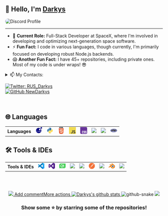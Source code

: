## 👋 Hello, I'm [Darkys](https://www.darkys.ru/)  

<img src="https://discord.c99.nl/widget/theme-3/725731246218412064.png" alt="Discord Profile" style="border-radius: 8px;"/>

---

- 🔭 **Current Role:** Full-Stack Developer at SpaceX, where I'm involved in developing and optimizing next-generation space software.
- ⚡ **Fun Fact:** I code in various languages, though currently, I'm primarily focused on developing robust Node.js backends.
- 😱 **Another Fun Fact:** I have 45+ repositories, including private ones. Most of my code is under wraps! 😎  

<details>
  <summary>📫 My Contacts:</summary>
  
  - [Twitter / X](https://twitter.com/RUS_Darkys)  
  - [YouTube](https://www.youtube.com/channel/UCuxy9aXG43ruqRY4LrbTfqg)  
  - [Discord](https://discord.com/users/725731246218412064)  

</details>


[![Twitter: RUS_Darkys](https://img.shields.io/twitter/follow/RUS_Darkys?style=social)](https://twitter.com/RUS_Darkys)  
[![GitHub NewDarkys](https://img.shields.io/github/followers/NewDarkys?label=follow&style=social)](https://github.com/NewDarkys)  

<br>

<h2> 🌐 Languages </h2>
<table>
  <tbody align="center">
    <tr>
      <th>Languages</th>
      <td>
        <a href="https://luau-lang.org" title="Luau">
          <img height="22" src="https://raw.githubusercontent.com/devicons/devicon/master/icons/lua/lua-original.svg" />
        </a>
      </td>
      <td>
        <a href="https://www.python.org/" title="Python">
          <img height="22" src="https://raw.githubusercontent.com/devicons/devicon/master/icons/python/python-original.svg" />
        </a>
      </td>
      <td>
        <a href="https://developer.mozilla.org/en-US/docs/Web/HTML" title="HTML">
          <img height="22" src="https://raw.githubusercontent.com/github/explore/80688e429a7d4ef2fca1e82350fe8e3517d3494d/topics/html/html.png" />
        </a>
      </td>
      <td>
        <a href="https://developer.mozilla.org/en-US/docs/Web/JavaScript" title="JavaScript">
          <img height="22" src="https://raw.githubusercontent.com/github/explore/80688e429a7d4ef2fca1e82350fe8e3517d3494d/topics/javascript/javascript.png" />
        </a>
      </td>
      <td>
        <a href="https://developer.mozilla.org/en-US/docs/Web/CSS" title="CSS">
          <img height="22" src="https://raw.githubusercontent.com/github/explore/80688e429a7d4ef2fca1e82350fe8e3517d3494d/topics/css/css.png" />
        </a>
      </td>
      <td>
        <a href="https://www.autohotkey.com/" title="AutoHotkey">
          <img height="22" src="https://raw.githubusercontent.com/bluesatin/Autohotkey-Icons/master/Icons/11-LightGreen/H.ico" />
        </a>
      </td>
      <td>
        <a href="https://isocpp.org/" title="C++">
          <img height="22" src="https://avatars.githubusercontent.com/u/59276?s=200&v=4" />
        </a>
      </td>
      <td>
        <a href="https://www.php.net/" title="PHP">
          <img height="22" src="https://raw.githubusercontent.com/github/explore/80688e429a7d4ef2fca1e82350fe8e3517d3494d/topics/php/php.png" />
        </a>
      </td>
    </tr>
  </tbody>
</table>




<h2> 🛠️ Tools & IDEs </h2>
<table>
  <tbody align="center">
    <tr>
      <th rowspan="2">Tools & IDEs</th>
      <td><a href="https://code.visualstudio.com/"><img height="20" src="https://raw.githubusercontent.com/devicons/devicon/master/icons/vscode/vscode-original.svg"></a></td>
      <td><a href="https://visualstudio.microsoft.com/"><img height="20" src="https://raw.githubusercontent.com/devicons/devicon/master/icons/visualstudio/visualstudio-plain.svg"></a></td>
      <td><a href="https://www.qt.io/"><img height="20" src="https://raw.githubusercontent.com/devicons/devicon/master/icons/qt/qt-original.svg"></a></td>
      <td><a href="https://nmap.org/"><img height="20" src="https://nmap.org/images/sitelogo-nmap.svg"></a></td>
      <td><a href="https://www.wireshark.org/"><img height="20" src="https://upload.wikimedia.org/wikipedia/commons/c/c6/Wireshark_icon_new.png"></a></td>
      <td><a href="https://www.postman.com/"><img height="20" src="https://raw.githubusercontent.com/devicons/devicon/master/icons/postman/postman-original.svg"></a></td>
      <td><a href="https://www.flstudio.com/"><img height="20" src="https://wallpapers.com/images/hd/f-l-studio-logo-icon-p03rnyjl1nfnx5a8.jpg"></a></td>
      <td><a href="https://www.blender.org/"><img height="20" src="https://raw.githubusercontent.com/devicons/devicon/master/icons/blender/blender-original.svg"></a></td>
      <td><a href="https://krita.org/en/"><img height="20" src="https://krita.org/images/krita-logo-dark.svg"></a></td>
    </tr>
  </tbody>
</table>

<br><br>

<div align="center">  
  <a href="https://github.com/NewDarkys">  
    <img src="https://github-readme-stats.vercel.app/api/top-langs/?username=NewDarkys&theme=dark&hide_langs_below=1" />  
  </a>  
<a href="https://github.com/NewDarkys">  Add commentMore actions
    <img src="https://github-readme-stats.vercel.app/api?username=NewDarkys&show_icons=true&theme=dark&line_height=27" alt="Darkys's github stats"/>  
  </a>  
  <picture>  
    <source media="(prefers-color-scheme: dark)" srcset="https://raw.githubusercontent.com/NewDarkys/NewDarkys/output/github-contribution-grid-snake-dark.svg" />  
    <source media="(prefers-color-scheme: light)" srcset="https://raw.githubusercontent.com/NewDarkys/NewDarkys/output/github-contribution-grid-snake.svg" />  
    <img alt="github-snake" src="github-snake.svg" />  
  </picture>  

  <a href="https://github.com/NewDarkys/www.darkys.ru">  
    <img src="https://github-readme-stats.vercel.app/api/pin/?username=NewDarkys&repo=www.darkys.ru&theme=dark" />  
  </a>  


  <h3>Show some ⭐ by starring some of the repositories!</h3>  
</div>
